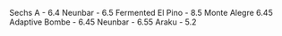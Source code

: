 Sechs A - 6.4
Neunbar - 6.5
Fermented El Pino - 8.5
Monte Alegre 6.45 Adaptive
Bombe - 6.45
Neunbar - 6.55
Araku - 5.2